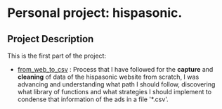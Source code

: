 # Personal project: hispasonic.


## Project Description


This is the first part of the project:

- [from_web_to_csv](https://github.com/albertjimrod/personal_proj_hispasonic/blob/main/from_web_to_csv.ipynb) : Process that I have followed for the **capture** and **cleaning** of data of the hispasonic website from scratch, I was advancing and understanding what path I should follow, discovering what library of functions and what strategies I should implement to condense that information of the ads in a file '*.csv'.
